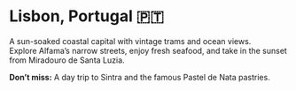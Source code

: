 # Lisbon, Portugal 🇵🇹

A sun-soaked coastal capital with vintage trams and ocean views.  
Explore Alfama’s narrow streets, enjoy fresh seafood, and take in the sunset from Miradouro de Santa Luzia.

**Don’t miss:** A day trip to Sintra and the famous Pastel de Nata pastries.
